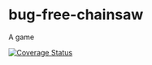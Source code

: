 # bug-free-chainsaw
A game

[![Coverage Status](https://coveralls.io/repos/github/jfives13/bug-free-chainsaw/badge.svg?branch=master)](https://coveralls.io/github/jfives13/bug-free-chainsaw?branch=master)
